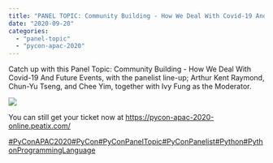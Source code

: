 ```yaml
---
title: "PANEL TOPIC: Community Building - How We Deal With Covid-19 And Future Events"
date: "2020-09-20"
categories:
  - "panel-topic"
  - "pycon-apac-2020"
---
```


Catch up with this Panel Topic: Community Building - How We Deal With Covid-19 And Future Events, with the panelist line-up; Arthur Kent Raymond, Chun-Yu Tseng, and Chee Yim, together with Ivy Fung as the Moderator.

![](/archived-images/20th-1500-1600-panel-topic-5.png?w=1024)

You can still get your ticket now at https://pycon-apac-2020-online.peatix.com/

[#PyConAPAC2020](https://www.facebook.com/hashtag/pyconapac2020?__eep__=6&__tn__=*NK*F)[#PyCon](https://www.facebook.com/hashtag/pycon?__eep__=6&__tn__=*NK*F)[#PyConPanelTopic](https://www.facebook.com/hashtag/pyconpaneltopic?__eep__=6&__tn__=*NK*F)[#PyConPanelist](https://www.facebook.com/hashtag/pyconpanelist?__eep__=6&__tn__=*NK*F)[#Python](https://www.facebook.com/hashtag/python?__eep__=6&__tn__=*NK*F)[#PythonProgrammingLanguage](https://www.facebook.com/hashtag/pythonprogramminglanguage?__eep__=6&__tn__=*NK*F)
